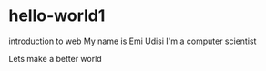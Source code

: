 # hello-world1
introduction to web
My name is Emi Udisi
I'm a computer scientist

Lets make a better world
